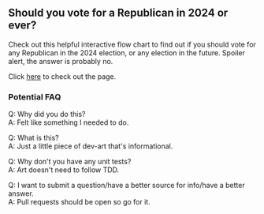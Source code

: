 ## Should you vote for a Republican in 2024 or ever?

Check out this helpful interactive flow chart to find out if you should vote for any Republican in the 2024 election, or any election in the future. Spoiler alert, the answer is probably no.

Click [here](https://draxstang.github.io/should-i-vote-republican/) to check out the page.

### Potential FAQ
Q: Why did you do this?  
A: Felt like something I needed to do.

Q: What is this?  
A: Just a little piece of dev-art that's informational.

Q: Why don't you have any unit tests?  
A: Art doesn't need to follow TDD.

Q: I want to submit a question/have a better source for info/have a better answer.  
A: Pull requests should be open so go for it.

